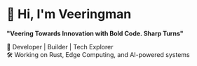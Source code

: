 # 👋 Hi, I'm Veeringman  
**"Veering Towards Innovation with Bold Code. Sharp Turns"**

🚀 Developer | Builder | Tech Explorer  
🛠️ Working on Rust, Edge Computing, and AI-powered systems
